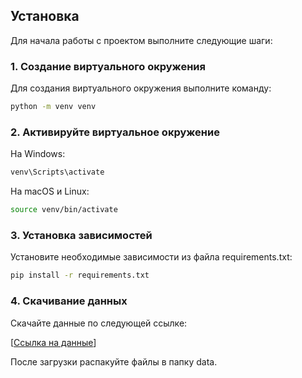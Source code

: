 ## Установка

Для начала работы с проектом выполните следующие шаги:

### 1. Создание виртуального окружения

Для создания виртуального окружения выполните команду:

```bash
python -m venv venv
```

### 2. Активируйте виртуальное окружение
На Windows:
```bash
venv\Scripts\activate
```
На macOS и Linux:

```bash
source venv/bin/activate
```
### 3. Установка зависимостей
Установите необходимые зависимости из файла requirements.txt:

```bash
pip install -r requirements.txt
```

### 4. Скачивание данных
Скачайте данные по следующей ссылке:

[[Ссылка на данные](https://drive.google.com/file/d/1MFjeJCkU15OSB3tiSqYp7vhGm8paTMmW/view?usp=sharing)]

После загрузки распакуйте файлы в папку data.
